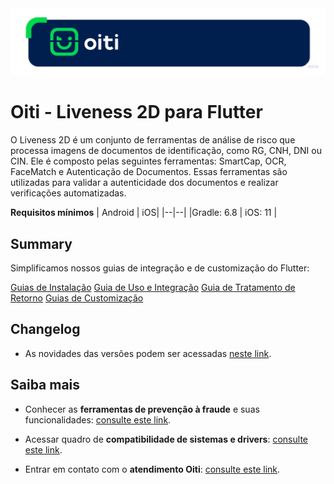 <IMG  src="https://github.com/oititec/liveness-android-sdk/blob/main/Documentation/Images/OitiHeader.png?raw=true"  alt="OitiHeader.png"/>

# Oiti - Liveness 2D para Flutter

O Liveness 2D é um conjunto de ferramentas de análise de risco que processa imagens de documentos de identificação, como RG, CNH, DNI ou CIN. Ele é composto pelas seguintes ferramentas: SmartCap, OCR, FaceMatch e Autenticação de Documentos. Essas ferramentas são utilizadas para validar a autenticidade dos documentos e realizar verificações automatizadas.

**Requisitos mínimos**
| Android | iOS|
|--|--|
|Gradle: 6.8 | iOS: 11 |

## Summary

Simplificamos nossos guias de integração e de customização do Flutter:

[Guias de Instalação](https://devcenter.certiface.io/docs/guia-de-instalacao-flutter)
[Guia de Uso e Integração](https://devcenter.certiface.io/docs/guia-de-uso-e-integracao-flutter)
[Guia de Tratamento de Retorno](https://devcenter.certiface.io/docs/guia-de-tratamento-de-retornos-flutter)
[Guias de Customização](https://devcenter.certiface.io/docs/customizacao-flutter)

## Changelog

- As novidades das versões podem ser acessadas [neste link](https://pub.dev/packages/oiti_liveness2d/versions).

## Saiba mais

- Conhecer as **ferramentas de prevenção à fraude** e suas funcionalidades: [consulte este link](https://devcenter.certiface.io/docs/certiface-funcionalidades).

- Acessar quadro de **compatibilidade de sistemas e drivers**: [consulte este link](https://devcenter.certiface.io/docs/compatibilidade-dos-servicos).

- Entrar em contato com o **atendimento Oiti**: [consulte este link](https://devcenter.certiface.io/docs/portal-de-atendimento).

